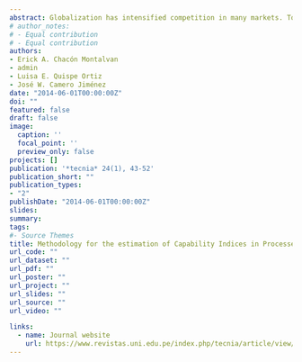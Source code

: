 ```yaml
---
abstract: Globalization has intensified competition in many markets. To remain competitive, the companies look for satisfying the needs of customers by meeting market requirements. In this context, Process Capability Indices (PCI) play a crucial role in assessing the quality of processes. In the case of non-normal data there are two general approaches based on transformations (Box-Cox and Johnson Transformation) and Percentiles (Pearson’s and Burr’s Distribution Systems). However, previous studies on the comparison of these methods show different conclusions, and thus arises the need to clarify the differences between these methods to implement a proper estimation of these indices. In this paper, a simulation study is made in order to compare the above methods and to propose an appropriate methodology for estimating the PCI in non-normal data. Furthermore, it is concluded that the best method used depends on the type of distribution, the asymmetry level of the distribution and the ICP value. 
# author_notes:
# - Equal contribution
# - Equal contribution
authors:
- Erick A. Chacón Montalvan
- admin
- Luisa E. Quispe Ortiz
- José W. Camero Jiménez
date: "2014-06-01T00:00:00Z"
doi: ""
featured: false
draft: false
image:
  caption: ''
  focal_point: ''
  preview_only: false
projects: []
publication: '*tecnia* 24(1), 43-52'
publication_short: ""
publication_types:
- "2"
publishDate: "2014-06-01T00:00:00Z"
slides: 
summary: 
tags:
#- Source Themes
title: Methodology for the estimation of Capability Indices in Processes with non normal data
url_code: ""
url_dataset: ""
url_pdf: ""
url_poster: ""
url_project: ""
url_slides: ""
url_source: ""
url_video: ""

links:
  - name: Journal website
    url: https://www.revistas.uni.edu.pe/index.php/tecnia/article/view/32
---
```


